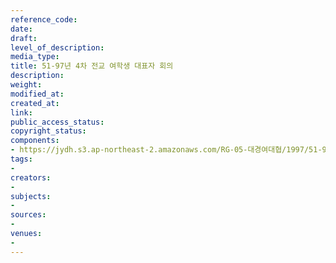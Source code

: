 ```yaml
---
reference_code: 
date: 
draft: 
level_of_description: 
media_type: 
title: 51-97년 4차 전교 여학생 대표자 회의
description: 
weight: 
modified_at: 
created_at: 
link: 
public_access_status: 
copyright_status: 
components:
- https://jydh.s3.ap-northeast-2.amazonaws.com/RG-05-대경여대협/1997/51-97년+4차+전교+여학생+대표자+회의.pdf
tags:
- 
creators:
- 
subjects:
- 
sources:
- 
venues:
- 
---
```

